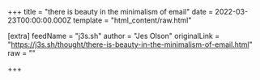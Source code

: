 
+++
title = "there is beauty in the minimalism of email"
date = 2022-03-23T00:00:00.000Z
template = "html_content/raw.html"

[extra]
feedName = "j3s.sh"
author = "Jes Olson"
originalLink = "https://j3s.sh/thought/there-is-beauty-in-the-minimalism-of-email.html"
raw = ""

+++

